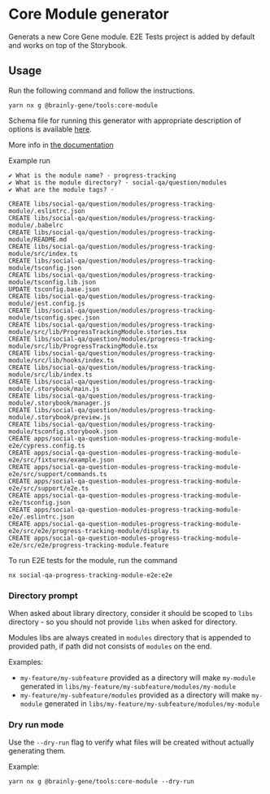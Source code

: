 # Core Module generator

Generats a new Core Gene module. E2E Tests project is added by default and works on top of the Storybook.

## Usage

Run the following command and follow the instructions.

```
yarn nx g @brainly-gene/tools:core-module
```

Schema file for running this generator with appropriate description of options is available [here](./schema.json).

More info in [the documentation](https://brainly.github.io/gene/gene/modules/development-and-branching)

Example run

```
✔ What is the module name? · progress-tracking
✔ What is the module directory? · social-qa/question/modules
✔ What are the module tags? ·

CREATE libs/social-qa/question/modules/progress-tracking-module/.eslintrc.json
CREATE libs/social-qa/question/modules/progress-tracking-module/.babelrc
CREATE libs/social-qa/question/modules/progress-tracking-module/README.md
CREATE libs/social-qa/question/modules/progress-tracking-module/src/index.ts
CREATE libs/social-qa/question/modules/progress-tracking-module/tsconfig.json
CREATE libs/social-qa/question/modules/progress-tracking-module/tsconfig.lib.json
UPDATE tsconfig.base.json
CREATE libs/social-qa/question/modules/progress-tracking-module/jest.config.js
CREATE libs/social-qa/question/modules/progress-tracking-module/tsconfig.spec.json
CREATE libs/social-qa/question/modules/progress-tracking-module/src/lib/ProgressTrackingModule.stories.tsx
CREATE libs/social-qa/question/modules/progress-tracking-module/src/lib/ProgressTrackingModule.tsx
CREATE libs/social-qa/question/modules/progress-tracking-module/src/lib/hooks/index.ts
CREATE libs/social-qa/question/modules/progress-tracking-module/src/lib/index.ts
CREATE libs/social-qa/question/modules/progress-tracking-module/.storybook/main.js
CREATE libs/social-qa/question/modules/progress-tracking-module/.storybook/manager.js
CREATE libs/social-qa/question/modules/progress-tracking-module/.storybook/preview.js
CREATE libs/social-qa/question/modules/progress-tracking-module/tsconfig.storybook.json
CREATE apps/social-qa-question-modules-progress-tracking-module-e2e/cypress.config.ts
CREATE apps/social-qa-question-modules-progress-tracking-module-e2e/src/fixtures/example.json
CREATE apps/social-qa-question-modules-progress-tracking-module-e2e/src/support/commands.ts
CREATE apps/social-qa-question-modules-progress-tracking-module-e2e/src/support/e2e.ts
CREATE apps/social-qa-question-modules-progress-tracking-module-e2e/tsconfig.json
CREATE apps/social-qa-question-modules-progress-tracking-module-e2e/.eslintrc.json
CREATE apps/social-qa-question-modules-progress-tracking-module-e2e/src/e2e/progress-tracking-module/display.ts
CREATE apps/social-qa-question-modules-progress-tracking-module-e2e/src/e2e/progress-tracking-module.feature

```

To run E2E tests for the module, run the command

```
nx social-qa-progress-tracking-module-e2e:e2e
```

### Directory prompt

When asked about library directory, consider it should be scoped to `libs` directory - so you should not provide `libs` when asked for directory.

Modules libs are always created in `modules` directory that is appended to provided path, if path did not consists of `modules` on the end.

Examples:

- `my-feature/my-subfeature` provided as a directory will make `my-module` generated in `libs/my-feature/my-subfeature/modules/my-module`
- `my-feature/my-subfeature/modules` provided as a directory will make `my-module` generated in `libs/my-feature/my-subfeature/modules/my-module`

### Dry run mode

Use the `--dry-run` flag to verify what files will be created without actually generating them.

Example:

```shell copy
yarn nx g @brainly-gene/tools:core-module --dry-run
```
